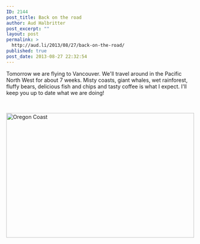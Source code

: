 ```yaml
---
ID: 2144
post_title: Back on the road
author: Aud Halbritter
post_excerpt: ""
layout: post
permalink: >
  http://aud.li/2013/08/27/back-on-the-road/
published: true
post_date: 2013-08-27 22:32:54
---
```

Tomorrow we are flying to Vancouver. We'll travel around in the Pacific North West for about 7 weeks. Misty coasts, giant whales, wet rainforest, fluffy bears, delicious fish and chips and tasty coffee is what I expect. I'll keep you up to date what we are doing!

&nbsp;

<a href="http://aud.li/wp-content/uploads/2013/08/Oregon-Coast.jpg"><img class="alignnone size-medium wp-image-2145" alt="Oregon Coast" src="http://aud.li/wp-content/uploads/2013/08/Oregon-Coast-500x332.jpg" width="500" height="332" /></a>

&nbsp;